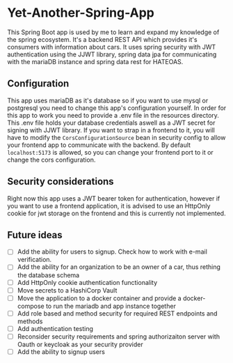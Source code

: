 ﻿# Yet-Another-Spring-App

This Spring Boot app is used by me to learn and expand my knowledge of the spring ecosystem. It's a backend REST API which provides it's consumers with information about cars. It uses spring security with JWT authentication using the JJWT library, spring data jpa for communicating with the mariaDB instance and spring data rest for HATEOAS.

## Configuration

This app uses mariaDB as it's database so if you want to use mysql or postgresql you need to change this app's configuration yourself.
In order for this app to work you need to provide a .env file in the resources directory. This .env file holds your database credentials aswell as a JWT secret for signing with JJWT library.
If you want to strap in a frontend to it, you will have to modify the `CorsConfigurationSource` bean in security config to allow your frontend app to communicate with the backend. By default `localhost:5173` is allowed, so you can change your frontend port to it or change the cors configuration.

## Security considerations

Right now this app uses a JWT bearer token for authentication, however if you want to use a frontend application, it is advised to use an HttpOnly cookie for jwt storage on the frontend and this is currently not implemented.

## Future ideas

- [ ] Add the ability for users to signup. Check how to work with e-mail verification.
- [ ] Add the ability for an organization to be an owner of a car, thus rething the database schema
- [ ] Add HttpOnly cookie authentication functionality
- [ ] Move secrets to a HashiCorp Vault
- [ ] Move the application to a docker container and provide a docker-compose to run the mariadb and app instance together
- [ ] Add role based and method security for required REST endpoints and methods
- [ ] Add authentication testing
- [ ] Reconsider security requirements and spring authorizaiton server with Oauth or keycloak as your security provider
- [ ] Add the ability to signup users
